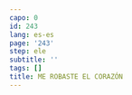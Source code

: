 ```yaml
---
capo: 0
id: 243
lang: es-es
page: '243'
step: ele
subtitle: ''
tags: []
title: ME ROBASTE EL CORAZÓN
---
```

